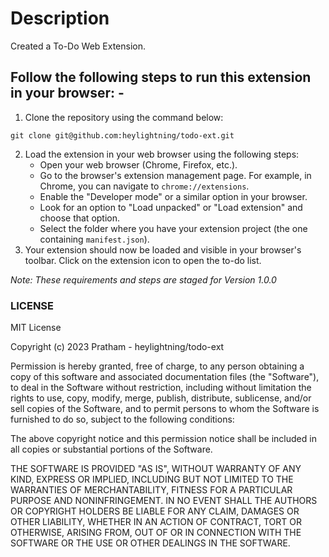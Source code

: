 # Description

Created a To-Do Web Extension.

## Follow the following steps to run this extension in your browser: -

1. Clone the repository using the command below:

```
git clone git@github.com:heylightning/todo-ext.git
```

2. Load the extension in your web browser using the following steps:
   - Open your web browser (Chrome, Firefox, etc.).
   - Go to the browser's extension management page. For example, in Chrome, you can navigate to `chrome://extensions`.
   - Enable the "Developer mode" or a similar option in your browser.
   - Look for an option to "Load unpacked" or "Load extension" and choose that option.
   - Select the folder where you have your extension project (the one containing `manifest.json`).
3. Your extension should now be loaded and visible in your browser's toolbar. Click on the extension icon to open the to-do list.

_Note: These requirements and steps are staged for Version 1.0.0_

### LICENSE

MIT License

Copyright (c) 2023 Pratham - heylightning/todo-ext

Permission is hereby granted, free of charge, to any person obtaining a copy
of this software and associated documentation files (the "Software"), to deal
in the Software without restriction, including without limitation the rights
to use, copy, modify, merge, publish, distribute, sublicense, and/or sell
copies of the Software, and to permit persons to whom the Software is
furnished to do so, subject to the following conditions:

The above copyright notice and this permission notice shall be included in all
copies or substantial portions of the Software.

THE SOFTWARE IS PROVIDED "AS IS", WITHOUT WARRANTY OF ANY KIND, EXPRESS OR
IMPLIED, INCLUDING BUT NOT LIMITED TO THE WARRANTIES OF MERCHANTABILITY,
FITNESS FOR A PARTICULAR PURPOSE AND NONINFRINGEMENT. IN NO EVENT SHALL THE
AUTHORS OR COPYRIGHT HOLDERS BE LIABLE FOR ANY CLAIM, DAMAGES OR OTHER
LIABILITY, WHETHER IN AN ACTION OF CONTRACT, TORT OR OTHERWISE, ARISING FROM,
OUT OF OR IN CONNECTION WITH THE SOFTWARE OR THE USE OR OTHER DEALINGS IN THE
SOFTWARE.
